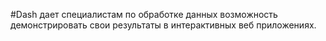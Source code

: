 #Dash дает специалистам по обработке данных возможность демонстрировать свои результаты в интерактивных веб приложениях.
